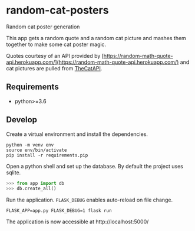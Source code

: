 # random-cat-posters
Random cat poster generation

This app gets a random quote and a random cat
picture and mashes them together to make some cat poster magic.

Quotes courtesy of an API provided by [https://random-math-quote-api.herokuapp.com/](https://random-math-quote-api.herokuapp.com/)
and cat pictures are pulled from [TheCatAPI](https://thecatapi.com/).

## Requirements
* python>=3.6

## Develop

Create a virtual environment and install the dependencies.
```commandline
python -m venv env
source env/bin/activate
pip install -r requirements.pip
```

Open a python shell and set up the database. By default the project uses sqlite.
```python
>>> from app import db
>>> db.create_all()
```

Run the application. `FLASK_DEBUG` enables auto-reload on file change.
```commandline
FLASK_APP=app.py FLASK_DEBUG=1 flask run
```

The application is now accessible at http://localhost:5000/
